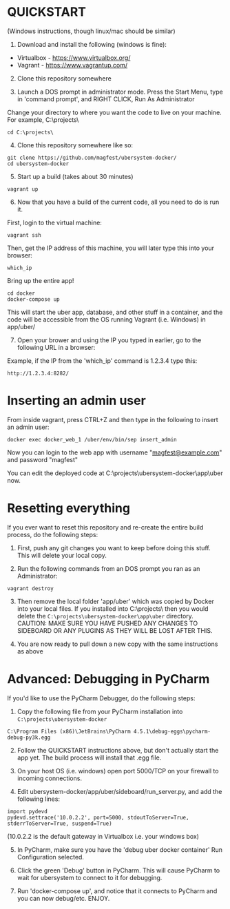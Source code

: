QUICKSTART
======

(Windows instructions, though linux/mac should be similar)

1) Download and install the following (windows is fine):
- Virtualbox - https://www.virtualbox.org/
- Vagrant - https://www.vagrantup.com/

2) Clone this repository somewhere

3) Launch a DOS prompt in administrator mode.
Press the Start Menu, type in 'command prompt', and RIGHT CLICK, Run As Administrator

Change your directory to where you want the code to live on your machine. For example, C:\projects\

```
cd C:\projects\
```

4) Clone this repository somewhere like so:
```
git clone https://github.com/magfest/ubersystem-docker/ 
cd ubersystem-docker
```

5) Start up a build (takes about 30 minutes)

```
vagrant up
```

6) Now that you have a build of the current code, all you need to do is run it.

First, login to the virtual machine:
```
vagrant ssh
```

Then, get the IP address of this machine, you will later type this into your browser:
```
which_ip
```

Bring up the entire app!
```
cd docker
docker-compose up
```

This will start the uber app, database, and other stuff in a container, and the code will be accessible 
from the OS running Vagrant (i.e. Windows) in app/uber/

7) Open your brower and using the IP you typed in earlier, go to the following URL in a browser:  

Example, if the IP from the 'which_ip' command is 1.2.3.4 type this:
```
http://1.2.3.4:8282/
```

Inserting an admin user
======

From inside vagrant, press CTRL+Z and then type in the following to insert an admin user:

```
docker exec docker_web_1 /uber/env/bin/sep insert_admin
```

Now you can login to the web app with username "magfest@example.com" and password "magfest"

You can edit the deployed code at C:\projects\ubersystem-docker\app\uber now.

Resetting everything
======

If you ever want to reset this repository and re-create the entire build process, do the following steps:

1) First, push any git changes you want to keep before doing this stuff.  This will delete your local copy.

2) Run the following commands from an DOS prompt you ran as an Administrator:
```
vagrant destroy
```

3) Then remove the local folder 'app/uber' which was copied by Docker into your local files. If you installed into
C:\projects\  then you would delete the ```C:\projects\ubersystem-docker\app\uber``` directory. CAUTION: MAKE SURE YOU 
HAVE PUSHED ANY CHANGES TO SIDEBOARD OR ANY PLUGINS AS THEY WILL BE LOST AFTER THIS.

4) You are now ready to pull down a new copy with the same instructions as above


Advanced: Debugging in PyCharm
=======

If you'd like to use the PyCharm Debugger, do the following steps:

1) Copy the following file from your PyCharm installation into ```C:\projects\ubersystem-docker```
```
C:\Program Files (x86)\JetBrains\PyCharm 4.5.1\debug-eggs\pycharm-debug-py3k.egg
```

2) Follow the QUICKSTART instructions above, but don't actually start the app yet.  The build process will install that .egg file.

3) On your host OS (i.e. windows) open port 5000/TCP on your firewall to incoming connections.

4) Edit ubersystem-docker/app/uber/sideboard/run_server.py, and add the following lines:
```
import pydevd
pydevd.settrace('10.0.2.2', port=5000, stdoutToServer=True, stderrToServer=True, suspend=True)
```
(10.0.2.2 is the default gateway in Virtualbox i.e. your windows box)

5) In PyCharm, make sure you have the 'debug uber docker container' Run Configuration selected.

6) Click the green 'Debug' button in PyCharm.  This will cause PyCharm to wait for ubersystem to connect to it for debugging.

7) Run 'docker-compose up', and notice that it connects to PyCharm and you can now debug/etc. ENJOY.